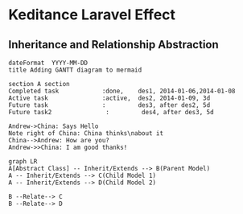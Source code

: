 # Keditance Laravel Effect

## Inheritance and Relationship Abstraction
```mermaid gantt
dateFormat  YYYY-MM-DD
title Adding GANTT diagram to mermaid

section A section
Completed task            :done,    des1, 2014-01-06,2014-01-08
Active task               :active,  des2, 2014-01-09, 3d
Future task               :         des3, after des2, 5d
Future task2               :         des4, after des3, 5d
```



```sequence {theme="hand"}
Andrew->China: Says Hello
Note right of China: China thinks\nabout it
China-->Andrew: How are you?
Andrew->>China: I am good thanks!
```

```mermaid
graph LR
A[Abstract Class] -- Inherit/Extends --> B(Parent Model)
A -- Inherit/Extends --> C(Child Model 1)
A -- Inherit/Extends --> D(Child Model 2)

B --Relate--> C
B --Relate--> D

```

